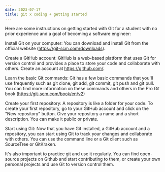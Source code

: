 ```yaml
---
date: 2023-07-17
title: git x coding + getting started
---
```

Here are some instructions on getting started with Git for a student with no prior experience and a goal of becoming a software engineer:

Install Git on your computer: You can download and install Git from the official website (https://git-scm.com/downloads).

Create a GitHub account: GitHub is a web-based platform that uses Git for version control and provides a place to store your code and collaborate with others. Create an account at https://github.com/.

Learn the basic Git commands: Git has a few basic commands that you'll use frequently such as git clone, git add, git commit, git push and git pull. You can find more information on these commands and others in the Pro Git book (https://git-scm.com/book/en/v2)

Create your first repository: A repository is like a folder for your code. To create your first repository, go to your GitHub account and click on the "New repository" button. Give your repository a name and a short description. You can make it public or private.

Start using Git: Now that you have Git installed, a GitHub account and a repository, you can start using Git to track your changes and collaborate with others. You can use the command line or a Git client such as SourceTree or GitKraken.

It's also important to practice git and use it regularly. You can find open-source projects on Github and start contributing to them, or create your own personal projects and use Git to version control them.
